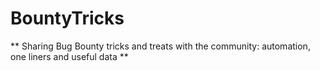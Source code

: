 # BountyTricks

** Sharing Bug Bounty tricks and treats with the community: automation, one liners and useful data ** 
